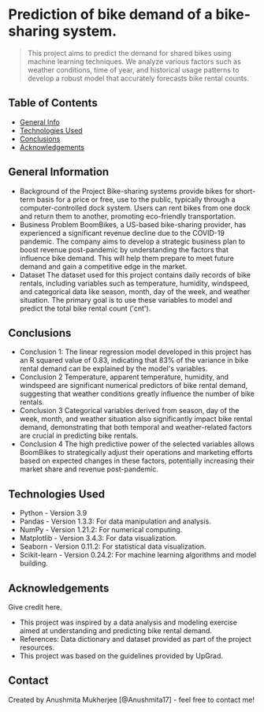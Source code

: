 # Prediction of bike demand of a bike-sharing system.
> This project aims to predict the demand for shared bikes using machine learning techniques. We analyze various factors such as weather conditions, time of year, and historical usage patterns to develop a robust model that accurately forecasts bike rental counts.


## Table of Contents
* [General Info](#general-information)
* [Technologies Used](#technologies-used)
* [Conclusions](#conclusions)
* [Acknowledgements](#acknowledgements)


## General Information
- Background of the Project
Bike-sharing systems provide bikes for short-term basis for a price or free, use to the public, typically through a computer-controlled dock system. Users can rent bikes from one dock and return them to another, promoting eco-friendly transportation.
- Business Problem
BoomBikes, a US-based bike-sharing provider, has experienced a significant revenue decline due to the COVID-19 pandemic. The company aims to develop a strategic business plan to boost revenue post-pandemic by understanding the factors that influence bike demand. This will help them prepare to meet future demand and gain a competitive edge in the market.
- Dataset
The dataset used for this project contains daily records of bike rentals, including variables such as temperature, humidity, windspeed, and categorical data like season, month, day of the week, and weather situation. The primary goal is to use these variables to model and predict the total bike rental count ('cnt').

## Conclusions
- Conclusion 1: The linear regression model developed in this project has an R squared value of 0.83, indicating that 83% of the variance in bike rental demand can be explained by the model's variables.
- Conclusion 2 Temperature, apparent temperature, humidity, and windspeed are significant numerical predictors of bike rental demand, suggesting that weather conditions greatly influence the number of bike rentals.
- Conclusion 3  Categorical variables derived from season, day of the week, month, and weather situation also significantly impact bike rental demand, demonstrating that both temporal and weather-related factors are crucial in predicting bike rentals.
- Conclusion 4 The high predictive power of the selected variables allows BoomBikes to strategically adjust their operations and marketing efforts based on expected changes in these factors, potentially increasing their market share and revenue post-pandemic.


## Technologies Used
- Python - Version 3.9
- Pandas - Version 1.3.3: For data manipulation and analysis.
- NumPy - Version 1.21.2: For numerical computing.
- Matplotlib - Version 3.4.3: For data visualization.
- Seaborn - Version 0.11.2: For statistical data visualization.
- Scikit-learn - Version 0.24.2: For machine learning algorithms and model building.


## Acknowledgements
Give credit here.
- This project was inspired by a data analysis and modeling exercise aimed at understanding and predicting bike rental demand.
- References: Data dictionary and dataset provided as part of the project resources.
- This project was based on the guidelines provided by UpGrad.


## Contact
Created by Anushmita Mukherjee [@Anushmita17] - feel free to contact me!
